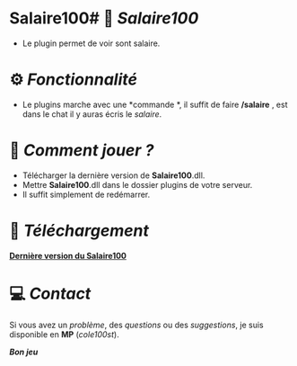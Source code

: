 # Salaire100# :money_with_wings: ***Salaire100***
- Le plugin permet de voir sont salaire.

# :gear: ***Fonctionnalité***
- Le plugins marche avec une *commande *, il suffit de faire **/salaire** , est dans le chat il y auras écris le *salaire*.

# :space_invader: ***Comment jouer ?***
- Télécharger la dernière version de **Salaire100**.dll.
- Mettre **Salaire100**.dll dans le dossier plugins de votre serveur.
- Il suffit simplement de redémarrer.


# :jigsaw: ***Téléchargement***
**[Dernière version du Salaire100](https://github.com/cole100st/Salaire100/releases/tag/Salaire100)**

# :computer: ***Contact***
Si vous avez un *problème*, des *questions* ou des *suggestions*, je suis disponible en **MP** (*cole100st*).

***Bon jeu***
